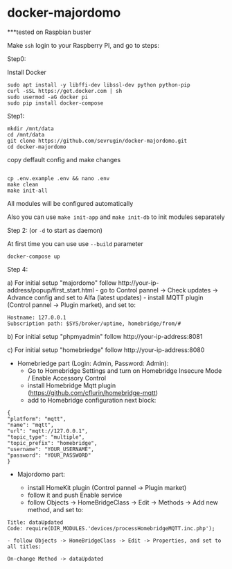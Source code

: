 # docker-majordomo

***tested on Raspbian buster

Make `ssh` login to your Raspberry PI, and go to steps:

Step0:

Install Docker

```
sudo apt install -y libffi-dev libssl-dev python python-pip
curl -sSL https://get.docker.com | sh
sudo usermod -aG docker pi
sudo pip install docker-compose
```

Step1: 

```
mkdir /mnt/data
cd /mnt/data
git clone https://github.com/sevrugin/docker-majordomo.git
cd docker-majordomo

```
copy deffault config and make changes
```

cp .env.example .env && nano .env
make clean
make init-all
```
All modules will be configured automatically

Also you can use `make init-app` and `make init-db` to init modules separately

Step 2: (or `-d` to start as daemon)

At first time you can use use `--build` parameter

```
docker-compose up
```

Step 4:

a) For initial setup "majordomo" follow http://your-ip-address/popup/first_start.html
	- go to Control pannel -> Check updates -> Advance config and set to Alfa (latest updates)
	- install MQTT plugin (Control pannel -> Plugin market), and set to:
```
Hostname: 127.0.0.1
Subscription path: $SYS/broker/uptime, homebridge/from/#
```

b) For initial setup "phpmyadmin" follow http://your-ip-address:8081

c) For initial setup "homebriedge" follow http://your-ip-address:8080
- Homebriedge part (Login: Admin, Password: Admin):
	- Go to Homebridge Settings and turn on Homebridge Insecure Mode / Enable Accessory Control
	- install Homebridge Mqtt plugin (https://github.com/cflurin/homebridge-mqtt)
	- add to Homebridge configuration next block:
```
{
"platform": "mqtt",
"name": "mqtt",
"url": "mqtt://127.0.0.1",
"topic_type": "multiple",
"topic_prefix": "homebridge",
"username": "YOUR_USERNAME",
"password": "YOUR_PASSWORD"
}
```
- Majordomo part:

	- install HomeKit plugin (Control pannel -> Plugin market)
	- follow it and push Enable service
	- follow Objects -> HomeBridgeClass -> Edit -> Methods -> Add new method, and set to:
```
Title: dataUpdated
Code: require(DIR_MODULES.'devices/processHomebridgeMQTT.inc.php');
```

	- follow Objects -> HomeBridgeClass -> Edit -> Properties, and set to all titles:

```
On-change Method -> dataUpdated
```